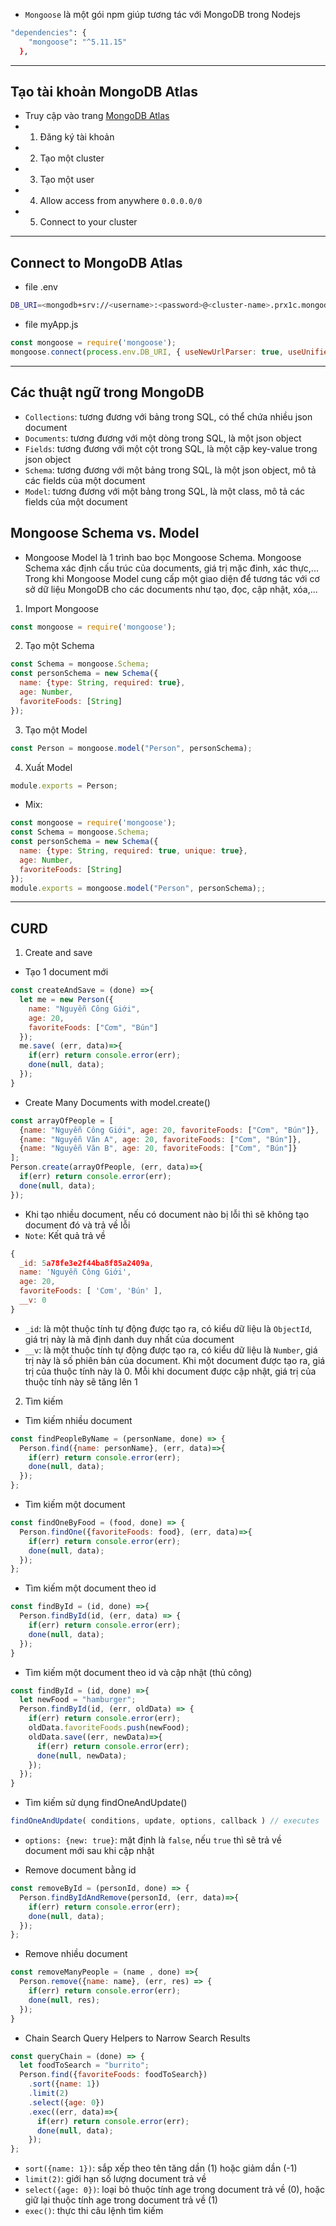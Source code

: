 - `Mongoose` là một gói npm giúp tương tác với MongoDB trong Nodejs
```sh
"dependencies": {
    "mongoose": "^5.11.15"
  },
```
---
## Tạo tài khoản MongoDB Atlas
- Truy cập vào trang [MongoDB Atlas](https://www.mongodb.com/cloud/atlas)
- 1. Đăng ký tài khoản
- 2. Tạo một cluster
- 3. Tạo một user
- 4. Allow access from anywhere `0.0.0.0/0`
- 5. Connect to your cluster
---
## Connect to MongoDB Atlas 
- file .env
```sh
DB_URI=<mongodb+srv://<username>:<password>@<cluster-name>.prx1c.mongodb.net/<db-name>?retryWrites=true&w=majority>
```
- file myApp.js
```js
const mongoose = require('mongoose');
mongoose.connect(process.env.DB_URI, { useNewUrlParser: true, useUnifiedTopology: true });
```
---
## Các thuật ngữ trong MongoDB
- `Collections`: tương đương với bảng trong SQL, có thể chứa nhiều json document
- `Documents`: tương đương với một dòng trong SQL, là một json object
- `Fields`: tương đương với một cột trong SQL, là một cặp key-value trong json object
- `Schema`: tương đương với một bảng trong SQL, là một json object, mô tả các fields của một document
- `Model`: tương đương với một bảng trong SQL, là một class, mô tả các fields của một document
## Mongoose Schema vs. Model
- Mongoose Model là 1 trình bao bọc Mongoose Schema. Mongoose Schema xác định cấu trúc của documents, giá trị mặc đinh, xác thực,... Trong khi Mongoose Model cung cấp một giao diện để tương tác với cơ sở dữ liệu MongoDB cho các documents như tạo, đọc, cập nhật, xóa,...
1. Import Mongoose
```js
const mongoose = require('mongoose');
```
2. Tạo một Schema
```js
const Schema = mongoose.Schema;
const personSchema = new Schema({
  name: {type: String, required: true},
  age: Number,
  favoriteFoods: [String]
});
```
3. Tạo một Model
```js
const Person = mongoose.model("Person", personSchema);
```
4. Xuất Model
```js
module.exports = Person;
```
- Mix:
```js
const mongoose = require('mongoose');
const Schema = mongoose.Schema;
const personSchema = new Schema({
  name: {type: String, required: true, unique: true},
  age: Number,
  favoriteFoods: [String]
});
module.exports = mongoose.model("Person", personSchema);;
```
---
## CURD
1. Create and save
- Tạo 1 document mới
```js
const createAndSave = (done) =>{
  let me = new Person({
    name: "Nguyễn Công Giới",
    age: 20,
    favoriteFoods: ["Cơm", "Bún"]
  });
  me.save( (err, data)=>{
    if(err) return console.error(err);
    done(null, data);
  });
}
```
- Create Many Documents with model.create()
```js
const arrayOfPeople = [
  {name: "Nguyễn Công Giới", age: 20, favoriteFoods: ["Cơm", "Bún"]},
  {name: "Nguyễn Văn A", age: 20, favoriteFoods: ["Cơm", "Bún"]},
  {name: "Nguyễn Văn B", age: 20, favoriteFoods: ["Cơm", "Bún"]}
];
Person.create(arrayOfPeople, (err, data)=>{
  if(err) return console.error(err);
  done(null, data);
});
```
- Khi tạo nhiều document, nếu có document nào bị lỗi thì sẽ không tạo document đó và trả về lỗi
- `Note`: Kết quả trả về
```js
{ 
  _id: 5a78fe3e2f44ba8f85a2409a,
  name: 'Nguyễn Công Giới',
  age: 20,
  favoriteFoods: [ 'Cơm', 'Bún' ],
  __v: 0
}
```
- `_id`: là một thuộc tính tự động được tạo ra, có kiểu dữ liệu là `ObjectId`, giá trị này là mã định danh duy nhất của document
- `__v`: là một thuộc tính tự động được tạo ra, có kiểu dữ liệu là `Number`, giá trị này là số phiên bản của document. Khi một document được tạo ra, giá trị của thuộc tính này là 0. Mỗi khi document được cập nhật, giá trị của thuộc tính này sẽ tăng lên 1

2. Tìm kiếm
- Tìm kiếm nhiều document
```js
const findPeopleByName = (personName, done) => {
  Person.find({name: personName}, (err, data)=>{
    if(err) return console.error(err);
    done(null, data);
  });
};
```

- Tìm kiếm một document
```js
const findOneByFood = (food, done) => {
  Person.findOne({favoriteFoods: food}, (err, data)=>{
    if(err) return console.error(err);
    done(null, data);
  });
};
```

- Tìm kiếm một document theo id
```js
const findById = (id, done) =>{
  Person.findById(id, (err, data) => {
    if(err) return console.error(err);
    done(null, data);
  });
}
```

- Tìm kiếm một document theo id và cập nhật (thủ công)
```js
const findById = (id, done) =>{
  let newFood = "hamburger";
  Person.findById(id, (err, oldData) => {
    if(err) return console.error(err);
    oldData.favoriteFoods.push(newFood);
    oldData.save((err, newData)=>{
      if(err) return console.error(err);
      done(null, newData);
    });
  });
}
```

- Tìm kiếm sử dụng findOneAndUpdate()
```js
findOneAndUpdate( conditions, update, options, callback ) // executes
```
- `options: {new: true}`: mặt định là `false`, nếu `true` thì sẽ trả về document mới sau khi cập nhật

- Remove document bằng id
```js
const removeById = (personId, done) => {
  Person.findByIdAndRemove(personId, (err, data)=>{
    if(err) return console.error(err);
    done(null, data);
  });
};
```
- Remove nhiều document
```js
const removeManyPeople = (name , done) =>{
  Person.remove({name: name}, (err, res) => {
    if(err) return console.error(err);
    done(null, res);
  });
}
```
- Chain Search Query Helpers to Narrow Search Results
```js
const queryChain = (done) => {
  let foodToSearch = "burrito";
  Person.find({favoriteFoods: foodToSearch})
    .sort({name: 1})
    .limit(2)
    .select({age: 0})
    .exec((err, data)=>{
      if(err) return console.error(err);
      done(null, data);
    });
};

```
- `sort({name: 1})`: sắp xếp theo tên tăng dần (1) hoặc giảm dần (-1)
- `limit(2)`: giới hạn số lượng document trả về
- `select({age: 0})`: loại bỏ thuộc tính age trong document trả về (0), hoặc giữ lại thuộc tính age trong document trả về (1)
- `exec()`: thực thi câu lệnh tìm kiếm